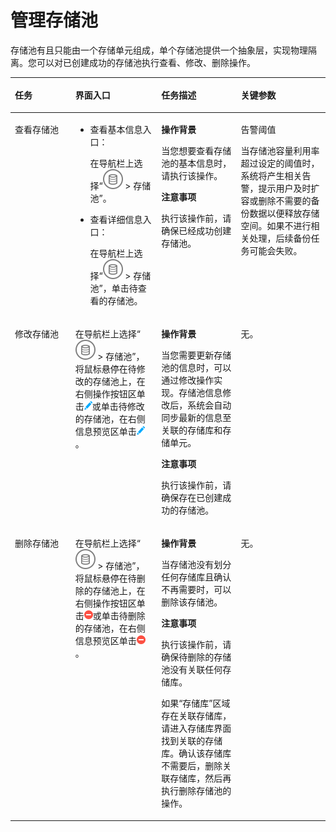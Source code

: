 # 管理存储池<a name="cbr_03_0084"></a>

存储池有且只能由一个存储单元组成，单个存储池提供一个抽象层，实现物理隔离。您可以对已创建成功的存储池执行查看、修改、删除操作。

<a name="zh-cn_topic_0175068564_zh-cn_topic_0170955650_table6692748"></a>
<table><thead align="left"><tr id="zh-cn_topic_0175068564_zh-cn_topic_0170955650_row39478833"><th class="cellrowborder" valign="top" width="19.19191919191919%" id="mcps1.1.5.1.1"><p id="zh-cn_topic_0175068564_zh-cn_topic_0170955650_p43668923"><a name="zh-cn_topic_0175068564_zh-cn_topic_0170955650_p43668923"></a><a name="zh-cn_topic_0175068564_zh-cn_topic_0170955650_p43668923"></a>任务</p>
</th>
<th class="cellrowborder" valign="top" width="27.27272727272727%" id="mcps1.1.5.1.2"><p id="zh-cn_topic_0175068564_zh-cn_topic_0170955650_p47521865"><a name="zh-cn_topic_0175068564_zh-cn_topic_0170955650_p47521865"></a><a name="zh-cn_topic_0175068564_zh-cn_topic_0170955650_p47521865"></a>界面入口</p>
</th>
<th class="cellrowborder" valign="top" width="25.252525252525253%" id="mcps1.1.5.1.3"><p id="zh-cn_topic_0175068564_zh-cn_topic_0170955650_p24065860"><a name="zh-cn_topic_0175068564_zh-cn_topic_0170955650_p24065860"></a><a name="zh-cn_topic_0175068564_zh-cn_topic_0170955650_p24065860"></a>任务描述</p>
</th>
<th class="cellrowborder" valign="top" width="28.28282828282828%" id="mcps1.1.5.1.4"><p id="zh-cn_topic_0175068564_zh-cn_topic_0170955650_p3177619"><a name="zh-cn_topic_0175068564_zh-cn_topic_0170955650_p3177619"></a><a name="zh-cn_topic_0175068564_zh-cn_topic_0170955650_p3177619"></a>关键参数</p>
</th>
</tr>
</thead>
<tbody><tr id="zh-cn_topic_0175068564_zh-cn_topic_0170955650_row56060575"><td class="cellrowborder" valign="top" width="19.19191919191919%" headers="mcps1.1.5.1.1 "><p id="zh-cn_topic_0175068564_zh-cn_topic_0170955650_p44612687"><a name="zh-cn_topic_0175068564_zh-cn_topic_0170955650_p44612687"></a><a name="zh-cn_topic_0175068564_zh-cn_topic_0170955650_p44612687"></a>查看存储池</p>
</td>
<td class="cellrowborder" valign="top" width="27.27272727272727%" headers="mcps1.1.5.1.2 "><a name="zh-cn_topic_0175068564_zh-cn_topic_0170955650_ul56857867"></a><a name="zh-cn_topic_0175068564_zh-cn_topic_0170955650_ul56857867"></a><ul id="zh-cn_topic_0175068564_zh-cn_topic_0170955650_ul56857867"><li>查看基本信息入口：<p id="zh-cn_topic_0175068564_zh-cn_topic_0170955650_p42084540"><a name="zh-cn_topic_0175068564_zh-cn_topic_0170955650_p42084540"></a><a name="zh-cn_topic_0175068564_zh-cn_topic_0170955650_p42084540"></a>在导航栏上选择“<a name="zh-cn_topic_0175068564_zh-cn_topic_0170955650_image43216548"></a><a name="zh-cn_topic_0175068564_zh-cn_topic_0170955650_image43216548"></a><span><img id="zh-cn_topic_0175068564_zh-cn_topic_0170955650_image43216548" src="figures/icon-storage8.png"></span> &gt; 存储池”。</p>
</li><li>查看详细信息入口：<p id="zh-cn_topic_0175068564_zh-cn_topic_0170955650_p10879519"><a name="zh-cn_topic_0175068564_zh-cn_topic_0170955650_p10879519"></a><a name="zh-cn_topic_0175068564_zh-cn_topic_0170955650_p10879519"></a>在导航栏上选择“<a name="zh-cn_topic_0175068564_zh-cn_topic_0170955650_image30806812"></a><a name="zh-cn_topic_0175068564_zh-cn_topic_0170955650_image30806812"></a><span><img id="zh-cn_topic_0175068564_zh-cn_topic_0170955650_image30806812" src="figures/icon-storage8.png"></span> &gt; 存储池”，单击待查看的存储池。</p>
</li></ul>
</td>
<td class="cellrowborder" valign="top" width="25.252525252525253%" headers="mcps1.1.5.1.3 "><p id="zh-cn_topic_0175068564_zh-cn_topic_0170955650_p12323867"><a name="zh-cn_topic_0175068564_zh-cn_topic_0170955650_p12323867"></a><a name="zh-cn_topic_0175068564_zh-cn_topic_0170955650_p12323867"></a><strong id="zh-cn_topic_0175068564_zh-cn_topic_0170955650_b43805942"><a name="zh-cn_topic_0175068564_zh-cn_topic_0170955650_b43805942"></a><a name="zh-cn_topic_0175068564_zh-cn_topic_0170955650_b43805942"></a>操作背景</strong></p>
<p id="zh-cn_topic_0175068564_zh-cn_topic_0170955650_p58709166"><a name="zh-cn_topic_0175068564_zh-cn_topic_0170955650_p58709166"></a><a name="zh-cn_topic_0175068564_zh-cn_topic_0170955650_p58709166"></a>当您想要查看存储池的基本信息时，请执行该操作。</p>
<p id="zh-cn_topic_0175068564_zh-cn_topic_0170955650_p58620451"><a name="zh-cn_topic_0175068564_zh-cn_topic_0170955650_p58620451"></a><a name="zh-cn_topic_0175068564_zh-cn_topic_0170955650_p58620451"></a><strong id="zh-cn_topic_0175068564_zh-cn_topic_0170955650_b57822014"><a name="zh-cn_topic_0175068564_zh-cn_topic_0170955650_b57822014"></a><a name="zh-cn_topic_0175068564_zh-cn_topic_0170955650_b57822014"></a>注意事项</strong></p>
<p id="zh-cn_topic_0175068564_zh-cn_topic_0170955650_p50636080"><a name="zh-cn_topic_0175068564_zh-cn_topic_0170955650_p50636080"></a><a name="zh-cn_topic_0175068564_zh-cn_topic_0170955650_p50636080"></a>执行该操作前，请确保已经成功创建存储池。</p>
</td>
<td class="cellrowborder" valign="top" width="28.28282828282828%" headers="mcps1.1.5.1.4 "><p id="zh-cn_topic_0175068564_zh-cn_topic_0170955650_p7881797"><a name="zh-cn_topic_0175068564_zh-cn_topic_0170955650_p7881797"></a><a name="zh-cn_topic_0175068564_zh-cn_topic_0170955650_p7881797"></a>告警阈值</p>
<p id="zh-cn_topic_0175068564_zh-cn_topic_0170955650_p3827315"><a name="zh-cn_topic_0175068564_zh-cn_topic_0170955650_p3827315"></a><a name="zh-cn_topic_0175068564_zh-cn_topic_0170955650_p3827315"></a>当存储池容量利用率超过设定的阈值时，系统将产生相关告警，提示用户及时扩容或删除不需要的备份数据以便释放存储空间。如果不进行相关处理，后续备份任务可能会失败。</p>
</td>
</tr>
<tr id="zh-cn_topic_0175068564_zh-cn_topic_0170955650_row34445835"><td class="cellrowborder" valign="top" width="19.19191919191919%" headers="mcps1.1.5.1.1 "><p id="zh-cn_topic_0175068564_zh-cn_topic_0170955650_p38649257"><a name="zh-cn_topic_0175068564_zh-cn_topic_0170955650_p38649257"></a><a name="zh-cn_topic_0175068564_zh-cn_topic_0170955650_p38649257"></a>修改存储池</p>
</td>
<td class="cellrowborder" valign="top" width="27.27272727272727%" headers="mcps1.1.5.1.2 "><p id="zh-cn_topic_0175068564_zh-cn_topic_0170955650_p43582152"><a name="zh-cn_topic_0175068564_zh-cn_topic_0170955650_p43582152"></a><a name="zh-cn_topic_0175068564_zh-cn_topic_0170955650_p43582152"></a>在导航栏上选择“<a name="zh-cn_topic_0175068564_zh-cn_topic_0170955650_image56695056"></a><a name="zh-cn_topic_0175068564_zh-cn_topic_0170955650_image56695056"></a><span><img id="zh-cn_topic_0175068564_zh-cn_topic_0170955650_image56695056" src="figures/icon-storage8.png"></span> &gt; 存储池”，将鼠标悬停在待修改的存储池上，在右侧操作按钮区单击<a name="zh-cn_topic_0175068564_zh-cn_topic_0170955650_image40493456"></a><a name="zh-cn_topic_0175068564_zh-cn_topic_0170955650_image40493456"></a><span><img id="zh-cn_topic_0175068564_zh-cn_topic_0170955650_image40493456" src="figures/icon-edit1.png"></span>或单击待修改的存储池，在右侧信息预览区单击<a name="zh-cn_topic_0175068564_zh-cn_topic_0170955650_image28896786"></a><a name="zh-cn_topic_0175068564_zh-cn_topic_0170955650_image28896786"></a><span><img id="zh-cn_topic_0175068564_zh-cn_topic_0170955650_image28896786" src="figures/icon-edit1.png"></span>。</p>
</td>
<td class="cellrowborder" valign="top" width="25.252525252525253%" headers="mcps1.1.5.1.3 "><p id="zh-cn_topic_0175068564_zh-cn_topic_0170955650_p58938345"><a name="zh-cn_topic_0175068564_zh-cn_topic_0170955650_p58938345"></a><a name="zh-cn_topic_0175068564_zh-cn_topic_0170955650_p58938345"></a><strong id="zh-cn_topic_0175068564_zh-cn_topic_0170955650_b60683064"><a name="zh-cn_topic_0175068564_zh-cn_topic_0170955650_b60683064"></a><a name="zh-cn_topic_0175068564_zh-cn_topic_0170955650_b60683064"></a>操作背景</strong></p>
<p id="zh-cn_topic_0175068564_zh-cn_topic_0170955650_p9276669"><a name="zh-cn_topic_0175068564_zh-cn_topic_0170955650_p9276669"></a><a name="zh-cn_topic_0175068564_zh-cn_topic_0170955650_p9276669"></a>当您需要更新存储池的信息时，可以通过修改操作实现。存储池信息修改后，系统会自动同步最新的信息至关联的存储库和存储单元。</p>
<p id="zh-cn_topic_0175068564_zh-cn_topic_0170955650_p16381161"><a name="zh-cn_topic_0175068564_zh-cn_topic_0170955650_p16381161"></a><a name="zh-cn_topic_0175068564_zh-cn_topic_0170955650_p16381161"></a><strong id="zh-cn_topic_0175068564_zh-cn_topic_0170955650_b13212725"><a name="zh-cn_topic_0175068564_zh-cn_topic_0170955650_b13212725"></a><a name="zh-cn_topic_0175068564_zh-cn_topic_0170955650_b13212725"></a>注意事项</strong></p>
<p id="zh-cn_topic_0175068564_zh-cn_topic_0170955650_p51805666"><a name="zh-cn_topic_0175068564_zh-cn_topic_0170955650_p51805666"></a><a name="zh-cn_topic_0175068564_zh-cn_topic_0170955650_p51805666"></a>执行该操作前，请确保存在已创建成功的存储池。</p>
</td>
<td class="cellrowborder" valign="top" width="28.28282828282828%" headers="mcps1.1.5.1.4 "><p id="zh-cn_topic_0175068564_zh-cn_topic_0170955650_p35509452"><a name="zh-cn_topic_0175068564_zh-cn_topic_0170955650_p35509452"></a><a name="zh-cn_topic_0175068564_zh-cn_topic_0170955650_p35509452"></a>无。</p>
</td>
</tr>
<tr id="zh-cn_topic_0175068564_zh-cn_topic_0170955650_row51149619"><td class="cellrowborder" valign="top" width="19.19191919191919%" headers="mcps1.1.5.1.1 "><p id="zh-cn_topic_0175068564_zh-cn_topic_0170955650_p49478473"><a name="zh-cn_topic_0175068564_zh-cn_topic_0170955650_p49478473"></a><a name="zh-cn_topic_0175068564_zh-cn_topic_0170955650_p49478473"></a>删除存储池</p>
</td>
<td class="cellrowborder" valign="top" width="27.27272727272727%" headers="mcps1.1.5.1.2 "><p id="zh-cn_topic_0175068564_zh-cn_topic_0170955650_p48333347"><a name="zh-cn_topic_0175068564_zh-cn_topic_0170955650_p48333347"></a><a name="zh-cn_topic_0175068564_zh-cn_topic_0170955650_p48333347"></a>在导航栏上选择“<a name="zh-cn_topic_0175068564_zh-cn_topic_0170955650_image32346941"></a><a name="zh-cn_topic_0175068564_zh-cn_topic_0170955650_image32346941"></a><span><img id="zh-cn_topic_0175068564_zh-cn_topic_0170955650_image32346941" src="figures/icon-storage8.png"></span> &gt; 存储池”，将鼠标悬停在待删除的存储池上，在右侧操作按钮区单击<a name="zh-cn_topic_0175068564_zh-cn_topic_0170955650_image22687017"></a><a name="zh-cn_topic_0175068564_zh-cn_topic_0170955650_image22687017"></a><span><img id="zh-cn_topic_0175068564_zh-cn_topic_0170955650_image22687017" src="figures/icon-delete1.png"></span>或单击待删除的存储池，在右侧信息预览区单击<a name="zh-cn_topic_0175068564_zh-cn_topic_0170955650_image2856569"></a><a name="zh-cn_topic_0175068564_zh-cn_topic_0170955650_image2856569"></a><span><img id="zh-cn_topic_0175068564_zh-cn_topic_0170955650_image2856569" src="figures/icon-delete1.png"></span>。</p>
</td>
<td class="cellrowborder" valign="top" width="25.252525252525253%" headers="mcps1.1.5.1.3 "><p id="zh-cn_topic_0175068564_zh-cn_topic_0170955650_p30055533"><a name="zh-cn_topic_0175068564_zh-cn_topic_0170955650_p30055533"></a><a name="zh-cn_topic_0175068564_zh-cn_topic_0170955650_p30055533"></a><strong id="zh-cn_topic_0175068564_zh-cn_topic_0170955650_b2064348"><a name="zh-cn_topic_0175068564_zh-cn_topic_0170955650_b2064348"></a><a name="zh-cn_topic_0175068564_zh-cn_topic_0170955650_b2064348"></a>操作背景</strong></p>
<p id="zh-cn_topic_0175068564_zh-cn_topic_0170955650_p18579138"><a name="zh-cn_topic_0175068564_zh-cn_topic_0170955650_p18579138"></a><a name="zh-cn_topic_0175068564_zh-cn_topic_0170955650_p18579138"></a>当存储池没有划分任何存储库且确认不再需要时，可以删除该存储池。</p>
<p id="zh-cn_topic_0175068564_zh-cn_topic_0170955650_p32994520"><a name="zh-cn_topic_0175068564_zh-cn_topic_0170955650_p32994520"></a><a name="zh-cn_topic_0175068564_zh-cn_topic_0170955650_p32994520"></a><strong id="zh-cn_topic_0175068564_zh-cn_topic_0170955650_b28515232"><a name="zh-cn_topic_0175068564_zh-cn_topic_0170955650_b28515232"></a><a name="zh-cn_topic_0175068564_zh-cn_topic_0170955650_b28515232"></a>注意事项</strong></p>
<p id="zh-cn_topic_0175068564_zh-cn_topic_0170955650_p55310497"><a name="zh-cn_topic_0175068564_zh-cn_topic_0170955650_p55310497"></a><a name="zh-cn_topic_0175068564_zh-cn_topic_0170955650_p55310497"></a>执行该操作前，请确保待删除的存储池没有关联任何存储库。</p>
<p id="zh-cn_topic_0175068564_zh-cn_topic_0170955650_p28032430"><a name="zh-cn_topic_0175068564_zh-cn_topic_0170955650_p28032430"></a><a name="zh-cn_topic_0175068564_zh-cn_topic_0170955650_p28032430"></a>如果“存储库”区域存在关联存储库，请进入存储库界面找到关联的存储库。确认该存储库不需要后，删除关联存储库，然后再执行删除存储池的操作。</p>
</td>
<td class="cellrowborder" valign="top" width="28.28282828282828%" headers="mcps1.1.5.1.4 "><p id="zh-cn_topic_0175068564_zh-cn_topic_0170955650_p56034324"><a name="zh-cn_topic_0175068564_zh-cn_topic_0170955650_p56034324"></a><a name="zh-cn_topic_0175068564_zh-cn_topic_0170955650_p56034324"></a>无。</p>
</td>
</tr>
</tbody>
</table>

